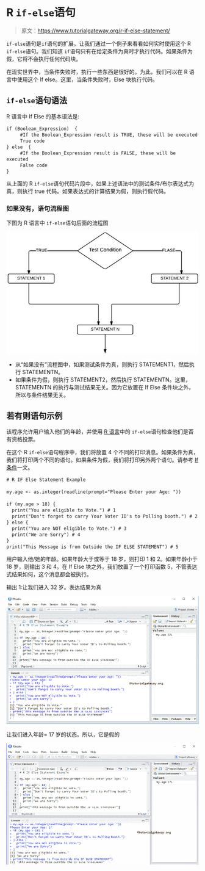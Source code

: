 # R `if-else`语句

> 原文：<https://www.tutorialgateway.org/r-if-else-statement/>

`if-else`语句是`if`语句的扩展。让我们通过一个例子来看看如何实时使用这个 R `if-else`语句。我们知道 `if`语句只有在给定条件为真时才执行代码。如果条件为假，它将不会执行任何代码块。

在现实世界中，当条件失败时，执行一些东西是很好的。为此，我们可以在 R 语言中使用这个 If else。这里，当条件失败时，Else 块执行代码。

## `if-else`语句语法

R 语言中 If Else 的基本语法是:

```
if (Boolean_Expression)  {
     #If the Boolean_Expression result is TRUE, these will be executed
     True code
} else  {
     #If the Boolean_Expression result is FALSE, these will be executed
     False code
}
```

从上面的 R `if-else`语句代码片段中，如果上述语法中的测试条件/布尔表达式为真，则执行 true 代码。如果表达式的计算结果为假，则执行假代码。

### 如果没有，语句流程图

下图为 R 语言中 `if-else`语句后面的流程图

![R Programming If Else Statement Flow Chart](img/564f867831d75efac7da2a42c619c8c0.png)

*   从“如果没有”流程图中，如果测试条件为真，则执行 STATEMENT1，然后执行 STATEMENTN。
*   如果条件为假，则执行 STATEMENT2，然后执行 STATEMENTN。这里，STATEMENTN 的执行与测试结果无关。因为它放置在 If Else 条件块之外，所以与条件结果无关。

## 若有则语句示例

该程序允许用户输入他们的年龄，并使用 [R 语言](https://www.tutorialgateway.org/r-programming/)中的 `if-else`语句检查他们是否有资格投票。

在这个 R `if-else`语句程序中，我们将放置 4 个不同的打印消息。如果条件为真，我们将打印两个不同的语句。如果条件为假，我们将打印另外两个语句。请参考 [If 条件](https://www.tutorialgateway.org/r-if-statement/)一文。

```
# R IF Else Statement Example

my.age <- as.integer(readline(prompt="Please Enter your Age: "))

if (my.age > 18) {
  print("You are eligible to Vote.") # 1
  print("Don't forget to carry Your Voter ID's to Polling booth.") # 2
} else {
  print("You are NOT eligible to Vote.") # 3
  print("We are Sorry") # 4
}
print("This Message is from Outside the IF ELSE STATEMENT") # 5
```

用户输入他/她的年龄。如果年龄大于或等于 18 岁，则打印 1 和 2。如果年龄小于 18 岁，则输出 3 和 4。在 If Else 块之外，我们放置了一个打印函数 5，不管表达式结果如何，这个消息都会被执行。

输出 1:让我们进入 32 岁。表达结果为真

![R If Else Statement 1](img/a399ea5dd4441bbe9a6ffd5fed15b50a.png)

让我们进入年龄= 17 岁的状态。所以，它是假的

![R If Else Statement 2](img/e0f24f2b42af73c718bfa993ae5667eb.png)